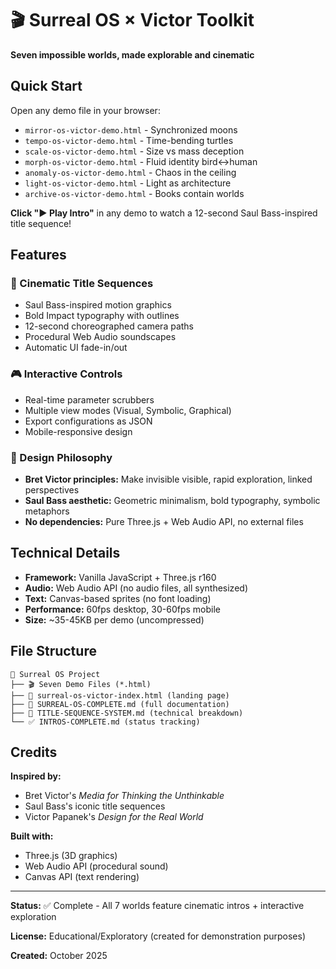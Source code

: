 # 🎬 Surreal OS × Victor Toolkit

**Seven impossible worlds, made explorable and cinematic**

## Quick Start

Open any demo file in your browser:
- `mirror-os-victor-demo.html` - Synchronized moons
- `tempo-os-victor-demo.html` - Time-bending turtles  
- `scale-os-victor-demo.html` - Size vs mass deception
- `morph-os-victor-demo.html` - Fluid identity bird↔human
- `anomaly-os-victor-demo.html` - Chaos in the ceiling
- `light-os-victor-demo.html` - Light as architecture
- `archive-os-victor-demo.html` - Books contain worlds

**Click "▶ Play Intro"** in any demo to watch a 12-second Saul Bass-inspired title sequence!

## Features

### 🎥 Cinematic Title Sequences
- Saul Bass-inspired motion graphics
- Bold Impact typography with outlines
- 12-second choreographed camera paths
- Procedural Web Audio soundscapes
- Automatic UI fade-in/out

### 🎮 Interactive Controls
- Real-time parameter scrubbers
- Multiple view modes (Visual, Symbolic, Graphical)
- Export configurations as JSON
- Mobile-responsive design

### 🎨 Design Philosophy
- **Bret Victor principles:** Make invisible visible, rapid exploration, linked perspectives
- **Saul Bass aesthetic:** Geometric minimalism, bold typography, symbolic metaphors
- **No dependencies:** Pure Three.js + Web Audio API, no external files

## Technical Details

- **Framework:** Vanilla JavaScript + Three.js r160
- **Audio:** Web Audio API (no audio files, all synthesized)
- **Text:** Canvas-based sprites (no font loading)
- **Performance:** 60fps desktop, 30-60fps mobile
- **Size:** ~35-45KB per demo (uncompressed)

## File Structure

```
📁 Surreal OS Project
├── 🎬 Seven Demo Files (*.html)
├── 📄 surreal-os-victor-index.html (landing page)
├── 📖 SURREAL-OS-COMPLETE.md (full documentation)
├── 📝 TITLE-SEQUENCE-SYSTEM.md (technical breakdown)
└── ✅ INTROS-COMPLETE.md (status tracking)
```

## Credits

**Inspired by:**
- Bret Victor's *Media for Thinking the Unthinkable*
- Saul Bass's iconic title sequences
- Victor Papanek's *Design for the Real World*

**Built with:**
- Three.js (3D graphics)
- Web Audio API (procedural sound)
- Canvas API (text rendering)

---

**Status:** ✅ Complete - All 7 worlds feature cinematic intros + interactive exploration

**License:** Educational/Exploratory (created for demonstration purposes)

**Created:** October 2025

